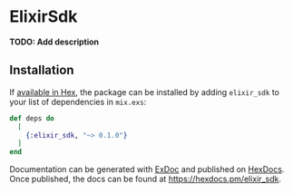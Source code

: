 # ElixirSdk

**TODO: Add description**

## Installation

If [available in Hex](https://hex.pm/docs/publish), the package can be installed
by adding `elixir_sdk` to your list of dependencies in `mix.exs`:

```elixir
def deps do
  [
    {:elixir_sdk, "~> 0.1.0"}
  ]
end
```

Documentation can be generated with [ExDoc](https://github.com/elixir-lang/ex_doc)
and published on [HexDocs](https://hexdocs.pm). Once published, the docs can
be found at <https://hexdocs.pm/elixir_sdk>.

